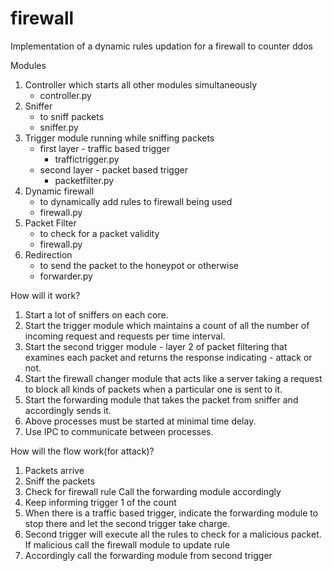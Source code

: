 # firewall
Implementation of a dynamic rules updation for a firewall to counter ddos

Modules
1. Controller which starts all other modules simultaneously
    - controller.py
2. Sniffer 
    - to sniff packets
    - sniffer.py
3. Trigger module running while sniffing packets
    - first layer - traffic based trigger 
        - traffictrigger.py
    - second layer - packet based trigger 
        - packetfilter.py
4. Dynamic firewall
    - to dynamically add rules to firewall being used 
    - firewall.py
5. Packet Filter
    - to check for a packet validity
    - firewall.py
6. Redirection 
    - to send the packet to the honeypot or otherwise
    - forwarder.py

How will it work?
1. Start a lot of sniffers on each core.
2. Start the trigger module which maintains 
    a count of all the number of incoming request 
    and requests per time interval.
3. Start the second trigger module - 
    layer 2 of packet filtering that examines each packet and returns the
    response indicating - attack or not.
3. Start the firewall changer module that acts like a server
    taking a request to block all kinds of packets when a particular
    one is sent to it.
4. Start the forwarding module that takes the packet from sniffer and
    accordingly sends it.
5. Above processes must be started at minimal time delay.
6. Use IPC to communicate between processes.

How will the flow work(for attack)?
1. Packets arrive
2. Sniff the packets
3. Check for firewall rule
    Call the forwarding module accordingly
4. Keep informing trigger 1 of the count
5. When there is a traffic based trigger,
    indicate the forwarding module to stop there
    and let the second trigger take charge.
6. Second trigger will execute all the rules to check
    for a malicious packet.
    If malicious call the firewall module to update rule
7. Accordingly call the forwarding module from second trigger
